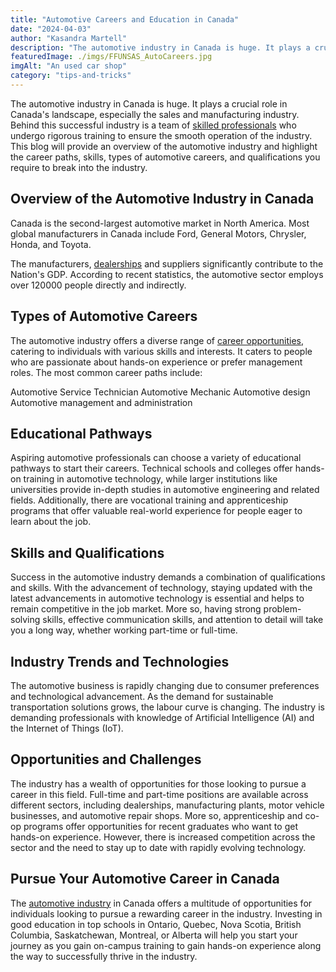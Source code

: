 ```yaml
---
title: "Automotive Careers and Education in Canada"
date: "2024-04-03"
author: "Kasandra Martell"
description: "The automotive industry in Canada is huge. It plays a crucial role in Canada's landscape, especially the sales and manufacturing industry."
featuredImage: ./imgs/FFUNSAS_AutoCareers.jpg
imgAlt: "An used car shop"
category: "tips-and-tricks"
---
```


The automotive industry in Canada is huge. It plays a crucial role in Canada's landscape, especially the sales and manufacturing industry. Behind this successful industry is a team of [skilled professionals](https://blog.ffun.com/articles/meet-jeff-leonars/) who undergo rigorous training to ensure the smooth operation of the industry. This blog will provide an overview of the automotive industry and highlight the career paths, skills, types of automotive careers, and qualifications you require to break into the industry.

## Overview of the Automotive Industry in Canada

Canada is the second-largest automotive market in North America. Most global manufacturers in Canada include Ford, General Motors, Chrysler, Honda, and Toyota. 

The manufacturers, [dealerships](https://ffun.com/pre-approval/information) and suppliers significantly contribute to the Nation's GDP. According to recent statistics, the automotive sector employs over 120000 people directly and indirectly.

## Types of Automotive Careers

The automotive industry offers a diverse range of [career opportunities](https://ffun.com/careers), catering to individuals with various skills and interests. It caters to people who are passionate about hands-on experience or prefer management roles. The most common career paths include:

Automotive Service Technician
Automotive Mechanic
Automotive design
Automotive management and administration

## Educational Pathways

Aspiring automotive professionals can choose a variety of educational pathways to start their careers. Technical schools and colleges offer hands-on training in automotive technology, while larger institutions like universities provide in-depth studies in automotive engineering and related fields. Additionally, there are vocational training and apprenticeship programs that offer valuable real-world experience for people eager to learn about the job.

## Skills and Qualifications

Success in the automotive industry demands a combination of qualifications and skills. With the advancement of technology, staying updated with the latest advancements in automotive technology is essential and helps to remain competitive in the job market. More so, having strong problem-solving skills, effective communication skills, and attention to detail will take you a long way, whether working part-time or full-time.

## Industry Trends and Technologies

The automotive business is rapidly changing due to consumer preferences and technological advancement. As the demand for sustainable transportation solutions grows, the labour curve is changing. The industry is demanding professionals with knowledge of Artificial Intelligence (AI) and the Internet of Things (IoT).

## Opportunities and Challenges

The industry has a wealth of opportunities for those looking to pursue a career in this field. Full-time and part-time positions are available across different sectors, including dealerships, manufacturing plants, motor vehicle businesses, and automotive repair shops. More so, apprenticeship and co-op programs offer opportunities for recent graduates who want to get hands-on experience. However, there is increased competition across the sector and the need to stay up to date with rapidly evolving technology.

## Pursue Your Automotive Career in Canada

The [automotive industry](https://ffun.com/all-benefits) in Canada offers a multitude of opportunities for individuals looking to pursue a rewarding career in the industry. Investing in good education in top schools in Ontario, Quebec, Nova Scotia, British Columbia, Saskatchewan, Montreal, or Alberta will help you start your journey as you gain on-campus training to gain hands-on experience along the way to successfully thrive in the industry.

